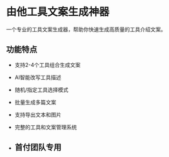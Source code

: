 # 由他工具文案生成神器

一个专业的工具文案生成器，帮助你快速生成高质量的工具介绍文案。

## 功能特点

- 支持2-4个工具组合生成文案
- AI智能改写工具描述
- 随机/指定工具选择模式
- 批量生成多篇文案
- 支持导出文本和图片
- 完整的工具和文案管理系统

- ## 首付团队专用

